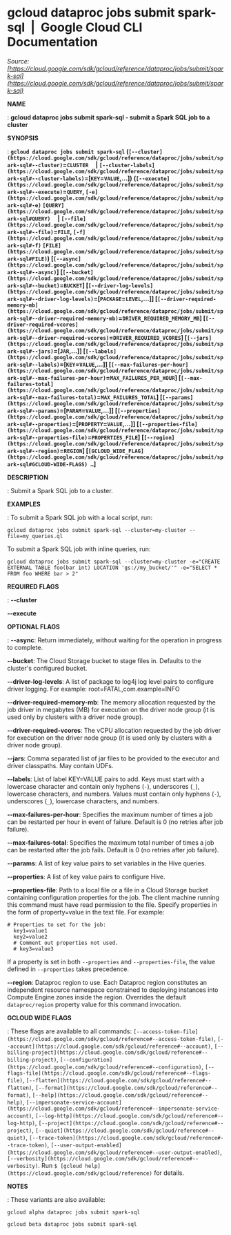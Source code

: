 # gcloud dataproc jobs submit spark-sql  |  Google Cloud CLI Documentation

*Source: [https://cloud.google.com/sdk/gcloud/reference/dataproc/jobs/submit/spark-sql](https://cloud.google.com/sdk/gcloud/reference/dataproc/jobs/submit/spark-sql)*

**NAME**

: **gcloud dataproc jobs submit spark-sql - submit a Spark SQL job to a cluster**

**SYNOPSIS**

: **`gcloud dataproc jobs submit spark-sql` (`[--cluster](https://cloud.google.com/sdk/gcloud/reference/dataproc/jobs/submit/spark-sql#--cluster)`=`CLUSTER`     | `[--cluster-labels](https://cloud.google.com/sdk/gcloud/reference/dataproc/jobs/submit/spark-sql#--cluster-labels)`=[`KEY`=`VALUE`,…]) (`[--execute](https://cloud.google.com/sdk/gcloud/reference/dataproc/jobs/submit/spark-sql#--execute)`=`QUERY`, `[-e](https://cloud.google.com/sdk/gcloud/reference/dataproc/jobs/submit/spark-sql#-e)` `[QUERY](https://cloud.google.com/sdk/gcloud/reference/dataproc/jobs/submit/spark-sql#QUERY)`     | `[--file](https://cloud.google.com/sdk/gcloud/reference/dataproc/jobs/submit/spark-sql#--file)`=`FILE`, `[-f](https://cloud.google.com/sdk/gcloud/reference/dataproc/jobs/submit/spark-sql#-f)` `[FILE](https://cloud.google.com/sdk/gcloud/reference/dataproc/jobs/submit/spark-sql#FILE)`) [`[--async](https://cloud.google.com/sdk/gcloud/reference/dataproc/jobs/submit/spark-sql#--async)`] [`[--bucket](https://cloud.google.com/sdk/gcloud/reference/dataproc/jobs/submit/spark-sql#--bucket)`=`BUCKET`] [`[--driver-log-levels](https://cloud.google.com/sdk/gcloud/reference/dataproc/jobs/submit/spark-sql#--driver-log-levels)`=[`PACKAGE`=`LEVEL`,…]] [`[--driver-required-memory-mb](https://cloud.google.com/sdk/gcloud/reference/dataproc/jobs/submit/spark-sql#--driver-required-memory-mb)`=`DRIVER_REQUIRED_MEMORY_MB`] [`[--driver-required-vcores](https://cloud.google.com/sdk/gcloud/reference/dataproc/jobs/submit/spark-sql#--driver-required-vcores)`=`DRIVER_REQUIRED_VCORES`] [`[--jars](https://cloud.google.com/sdk/gcloud/reference/dataproc/jobs/submit/spark-sql#--jars)`=[`JAR`,…]] [`[--labels](https://cloud.google.com/sdk/gcloud/reference/dataproc/jobs/submit/spark-sql#--labels)`=[`KEY`=`VALUE`,…]] [`[--max-failures-per-hour](https://cloud.google.com/sdk/gcloud/reference/dataproc/jobs/submit/spark-sql#--max-failures-per-hour)`=`MAX_FAILURES_PER_HOUR`] [`[--max-failures-total](https://cloud.google.com/sdk/gcloud/reference/dataproc/jobs/submit/spark-sql#--max-failures-total)`=`MAX_FAILURES_TOTAL`] [`[--params](https://cloud.google.com/sdk/gcloud/reference/dataproc/jobs/submit/spark-sql#--params)`=[`PARAM`=`VALUE`,…]] [`[--properties](https://cloud.google.com/sdk/gcloud/reference/dataproc/jobs/submit/spark-sql#--properties)`=[`PROPERTY`=`VALUE`,…]] [`[--properties-file](https://cloud.google.com/sdk/gcloud/reference/dataproc/jobs/submit/spark-sql#--properties-file)`=`PROPERTIES_FILE`] [`[--region](https://cloud.google.com/sdk/gcloud/reference/dataproc/jobs/submit/spark-sql#--region)`=`REGION`] [`[GCLOUD_WIDE_FLAG](https://cloud.google.com/sdk/gcloud/reference/dataproc/jobs/submit/spark-sql#GCLOUD-WIDE-FLAGS) …`]**

**DESCRIPTION**

: Submit a Spark SQL job to a cluster.

**EXAMPLES**

: To submit a Spark SQL job with a local script, run:

```
gcloud dataproc jobs submit spark-sql --cluster=my-cluster --file=my_queries.ql
```

To submit a Spark SQL job with inline queries, run:

```
gcloud dataproc jobs submit spark-sql --cluster=my-cluster -e="CREATE EXTERNAL TABLE foo(bar int) LOCATION 'gs://my_bucket/'" -e="SELECT * FROM foo WHERE bar > 2"
```

**REQUIRED FLAGS**

: **--cluster**

**--execute**

**OPTIONAL FLAGS**

: **--async**:
Return immediately, without waiting for the operation in progress to complete.

**--bucket**:
The Cloud Storage bucket to stage files in. Defaults to the cluster's configured
bucket.

**--driver-log-levels**:
A list of package to log4j log level pairs to configure driver logging. For
example: root=FATAL,com.example=INFO

**--driver-required-memory-mb**:
The memory allocation requested by the job driver in megabytes (MB) for
execution on the driver node group (it is used only by clusters with a driver
node group).

**--driver-required-vcores**:
The vCPU allocation requested by the job driver for execution on the driver node
group (it is used only by clusters with a driver node group).

**--jars**:
Comma separated list of jar files to be provided to the executor and driver
classpaths. May contain UDFs.

**--labels**:
List of label KEY=VALUE pairs to add.
Keys must start with a lowercase character and contain only hyphens
(`-`), underscores (`_`), lowercase characters, and
numbers. Values must contain only hyphens (`-`), underscores
(`_`), lowercase characters, and numbers.

**--max-failures-per-hour**:
Specifies the maximum number of times a job can be restarted per hour in event
of failure. Default is 0 (no retries after job failure).

**--max-failures-total**:
Specifies the maximum total number of times a job can be restarted after the job
fails. Default is 0 (no retries after job failure).

**--params**:
A list of key value pairs to set variables in the Hive queries.

**--properties**:
A list of key value pairs to configure Hive.

**--properties-file**:
Path to a local file or a file in a Cloud Storage bucket containing
configuration properties for the job. The client machine running this command
must have read permission to the file.
Specify properties in the form of property=value in the text file. For example:

```
# Properties to set for the job:
  key1=value1
  key2=value2
  # Comment out properties not used.
  # key3=value3
```

If a property is set in both `--properties` and
`--properties-file`, the value defined in `--properties`
takes precedence.

**--region**:
Dataproc region to use. Each Dataproc region constitutes an independent resource
namespace constrained to deploying instances into Compute Engine zones inside
the region. Overrides the default `dataproc/region` property value
for this command invocation.

**GCLOUD WIDE FLAGS**

: These flags are available to all commands: `[--access-token-file](https://cloud.google.com/sdk/gcloud/reference#--access-token-file)`,
`[--account](https://cloud.google.com/sdk/gcloud/reference#--account)`, `[--billing-project](https://cloud.google.com/sdk/gcloud/reference#--billing-project)`,
`[--configuration](https://cloud.google.com/sdk/gcloud/reference#--configuration)`,
`[--flags-file](https://cloud.google.com/sdk/gcloud/reference#--flags-file)`,
`[--flatten](https://cloud.google.com/sdk/gcloud/reference#--flatten)`, `[--format](https://cloud.google.com/sdk/gcloud/reference#--format)`, `[--help](https://cloud.google.com/sdk/gcloud/reference#--help)`, `[--impersonate-service-account](https://cloud.google.com/sdk/gcloud/reference#--impersonate-service-account)`,
`[--log-http](https://cloud.google.com/sdk/gcloud/reference#--log-http)`,
`[--project](https://cloud.google.com/sdk/gcloud/reference#--project)`, `[--quiet](https://cloud.google.com/sdk/gcloud/reference#--quiet)`, `[--trace-token](https://cloud.google.com/sdk/gcloud/reference#--trace-token)`, `[--user-output-enabled](https://cloud.google.com/sdk/gcloud/reference#--user-output-enabled)`,
`[--verbosity](https://cloud.google.com/sdk/gcloud/reference#--verbosity)`.
Run `$ [gcloud help](https://cloud.google.com/sdk/gcloud/reference)` for details.

**NOTES**

: These variants are also available:

```
gcloud alpha dataproc jobs submit spark-sql
```

```
gcloud beta dataproc jobs submit spark-sql
```